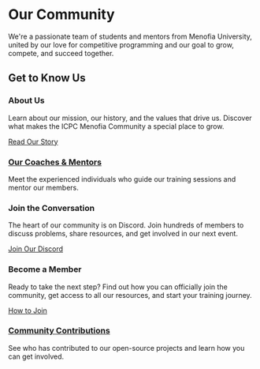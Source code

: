 <div class="hero-section">
  <h1>Our Community</h1>
  <p class="md-typeset hero-subtitle">
    We're a passionate team of students and mentors from Menofia University, united by our love for competitive programming and our goal to grow, compete, and succeed together.
  </p>
</div>

## Get to Know Us

<div class="cards-grid">
  <div class="card">
    <h3>About Us</h3>
    <p>Learn about our mission, our history, and the values that drive us. Discover what makes the ICPC Menofia Community a special place to grow.</p>
    <a href="#" data-link="page:about" class="md-button">Read Our Story</a>
  </div>
  <div class="card">
    <h3><a href="#" data-link="page:coaches">Our Coaches & Mentors</a></h3>
    <p>Meet the experienced individuals who guide our training sessions and mentor our members.</p>
  </div>
  <div class="card">
    <h3>Join the Conversation</h3>
    <p>The heart of our community is on Discord. Join hundreds of members to discuss problems, share resources, and get involved in our next event.</p>
    <a href="#" data-link="external:discord" target="_blank" class="md-button md-button--primary">Join Our Discord</a>
  </div>
  <div class="card">
    <h3>Become a Member</h3>
    <p>Ready to take the next step? Find out how you can officially join the community, get access to all our resources, and start your training journey.</p>
    <a href="#" data-link="page:join" class="md-button">How to Join</a>
  </div>
  <div class="card">
    <h3><a href="#" data-link="page:contributions">Community Contributions</a></h3>
    <p>See who has contributed to our open-source projects and learn how you can get involved.</p>
  </div>
</div>
